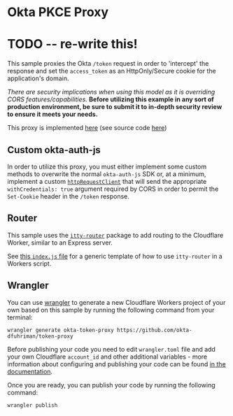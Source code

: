 # Okta PKCE Proxy

# TODO -- re-write this!

This sample proxies the Okta `/token` request in order to 'intercept' the response and set the `access_token` as an HttpOnly/Secure cookie for the application's domain.

_There are security implications when using this model as it is overriding CORS features/capabilities._ **Before utilizing this example in any sort of production environment, be sure to submit it to in-depth security review to ensure it meets your needs.**

This proxy is implemented [here](https://pkce-proxy.atko.rocks) (see source code [here](https://github.com/eatplaysleep/okta-pkce-proxy/tree/pkce-proxy))

## Custom okta-auth-js

In order to utilize this proxy, you must either implement some custom methods to overwrite the normal `okta-auth-js` SDK or, at a minimum, implement a custom [`httpRequestClient`](https://github.com/okta/okta-auth-js#httprequestclient) that will send the appropriate `withCredentials: true` argument required by CORS in order to permit the `Set-Cookie` header in the `/token` response.

## Router

This sample uses the [`itty-router`](https://github.com/kwhitley/itty-router) package to add routing to the Cloudflare Worker, similar to an Express server.

See [this `index.js` file](https://github.com/cloudflare/worker-template-router/blob/master/index.js) for a generic template of how to use `itty-router` in a Workers script.

## Wrangler

You can use [wrangler](https://github.com/cloudflare/wrangler) to generate a new Cloudflare Workers project of your own based on this sample by running the following command from your terminal:

```
wrangler generate okta-token-proxy https://github.com/okta-dfuhriman/token-proxy
```

Before publishing your code you need to edit `wrangler.toml` file and add your own Cloudflare `account_id` and other additional variables - more information about configuring and publishing your code can be found [in the documentation](https://developers.cloudflare.com/workers/learning/getting-started#7-configure-your-project-for-deployment).

Once you are ready, you can publish your code by running the following command:

```
wrangler publish
```
